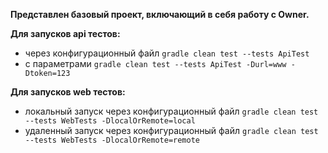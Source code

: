 **Представлен базовый проект, включающий в себя работу с Owner.**

**Для запусков api тестов:**

- через конфигурационный файл `gradle clean test --tests ApiTest`
- с параметрами `gradle clean test --tests ApiTest -Durl=www -Dtoken=123`

**Для запусков web тестов:**

- локальный запуск через конфигурационный файл  `gradle clean test --tests WebTests -DlocalOrRemote=local`
- удаленный запуск через конфигурационный файл  `gradle clean test --tests WebTests -DlocalOrRemote=remote`
